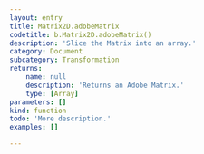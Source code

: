 ```yaml
---
layout: entry
title: Matrix2D.adobeMatrix
codetitle: b.Matrix2D.adobeMatrix()
description: 'Slice the Matrix into an array.'
category: Document
subcategory: Transformation
returns:
    name: null
    description: 'Returns an Adobe Matrix.'
    type: [Array]
parameters: []
kind: function
todo: 'More description.'
examples: []

---
```

